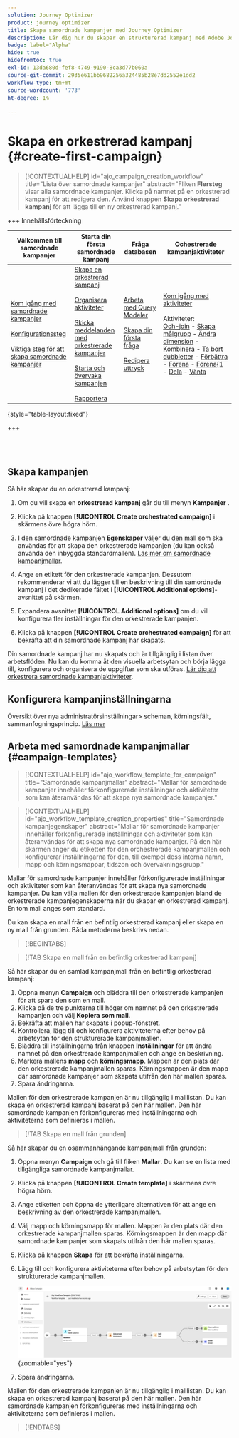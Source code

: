 ```yaml
---
solution: Journey Optimizer
product: journey optimizer
title: Skapa samordnade kampanjer med Journey Optimizer
description: Lär dig hur du skapar en strukturerad kampanj med Adobe Journey Optimizer
badge: label="Alpha"
hide: true
hidefromtoc: true
exl-id: 13da680d-fef8-4749-9190-8ca3d77b060a
source-git-commit: 2935e611bb9682256a324485b28e7dd2552e1dd2
workflow-type: tm+mt
source-wordcount: '773'
ht-degree: 1%

---
```



# Skapa en orkestrerad kampanj {#create-first-campaign}

>[!CONTEXTUALHELP]
>id="ajo_campaign_creation_workflow"
>title="Lista över samordnade kampanjer"
>abstract="Fliken **Flersteg** visar alla samordnade kampanjer. Klicka på namnet på en orkestrerad kampanj för att redigera den. Använd knappen **Skapa orkestrerad kampanj** för att lägga till en ny orkestrerad kampanj."

+++ Innehållsförteckning

| Välkommen till samordnade kampanjer | Starta din första samordnade kampanj | Fråga databasen | Ochestrerade kampanjaktiviteter |
|---|---|---|---|
| [Kom igång med samordnade kampanjer](gs-orchestrated-campaigns.md)<br/><br/>[Konfigurationssteg](configuration-steps.md)<br/><br/>[Viktiga steg för att skapa samordnade kampanjer](gs-campaign-creation.md) | [Skapa en orkestrerad kampanj](create-orchestrated-campaign.md)<br/><br/>[Organisera aktiviteter](orchestrate-activities.md)<br/><br/>[Skicka meddelanden med orkestrerade kampanjer](send-messages.md)<br/><br/>[Starta och övervaka kampanjen](start-monitor-campaigns.md)<br/><br/>[Rapportera](reporting-campaigns.md) | [Arbeta med Query Modeler](orchestrated-query-modeler.md)<br/><br/>[Skapa din första fråga](build-query.md)<br/><br/>[Redigera uttryck](edit-expressions.md) | [Kom igång med aktiviteter](activities/about-activities.md)<br/><br/>Aktiviteter:<br/>[Och-join](activities/and-join.md) - [Skapa målgrupp](activities/build-audience.md) - [Ändra dimension](activities/change-dimension.md) - [Kombinera](activities/combine.md) - [Ta bort dubbletter](activities/deduplication.md) - [Förbättra](activities/enrichment.md) - [Förena](activities/fork.md) - [Förena&lbrace;1 ](activities/reconciliation.md) - [Dela](activities/split.md) - [Vänta](activities/wait.md) |

{style="table-layout:fixed"}

+++

<br/><br/>

## Skapa kampanjen

Så här skapar du en orkestrerad kampanj:

1. Om du vill skapa en **orkestrerad kampanj** går du till menyn **Kampanjer** .

1. Klicka på knappen **[!UICONTROL Create orchestrated campaign]** i skärmens övre högra hörn.

1. I den samordnade kampanjen **Egenskaper** väljer du den mall som ska användas för att skapa den orkestrerade kampanjen (du kan också använda den inbyggda standardmallen). [Läs mer om samordnade kampanjmallar](#campaign-templates).

1. Ange en etikett för den orkestrerade kampanjen. Dessutom rekommenderar vi att du lägger till en beskrivning till din samordnade kampanj i det dedikerade fältet i **[!UICONTROL Additional options]**-avsnittet på skärmen.

1. Expandera avsnittet **[!UICONTROL Additional options]** om du vill konfigurera fler inställningar för den orkestrerade kampanjen.

1. Klicka på knappen **[!UICONTROL Create orchestrated campaign]** för att bekräfta att din samordnade kampanj har skapats.

Din samordnade kampanj har nu skapats och är tillgänglig i listan över arbetsflöden. Nu kan du komma åt den visuella arbetsytan och börja lägga till, konfigurera och organisera de uppgifter som ska utföras. [Lär dig att orkestrera samordnade kampanjaktiviteter](orchestrate-activities.md).

## Konfigurera kampanjinställningarna

Översikt över nya administratörsinställningar> scheman, körningsfält, sammanfogningsprincip. [Läs mer](configuration-steps.md)

## Arbeta med samordnade kampanjmallar {#campaign-templates}

>[!CONTEXTUALHELP]
>id="ajo_workflow_template_for_campaign"
>title="Samordnade kampanjmallar"
>abstract="Mallar för samordnade kampanjer innehåller förkonfigurerade inställningar och aktiviteter som kan återanvändas för att skapa nya samordnade kampanjer."

>[!CONTEXTUALHELP]
>id="ajo_workflow_template_creation_properties"
>title="Samordnade kampanjegenskaper"
>abstract="Mallar för samordnade kampanjer innehåller förkonfigurerade inställningar och aktiviteter som kan återanvändas för att skapa nya samordnade kampanjer. På den här skärmen anger du etiketten för den orchestrerade kampanjmallen och konfigurerar inställningarna för den, till exempel dess interna namn, mapp och körningsmappar, tidszon och övervakningsgrupp."

Mallar för samordnade kampanjer innehåller förkonfigurerade inställningar och aktiviteter som kan återanvändas för att skapa nya samordnade kampanjer. Du kan välja mallen för den orkestrerade kampanjen bland de orkestrerade kampanjegenskaperna när du skapar en orkestrerad kampanj. En tom mall anges som standard.

Du kan skapa en mall från en befintlig orkestrerad kampanj eller skapa en ny mall från grunden. Båda metoderna beskrivs nedan.

>[!BEGINTABS]

>[!TAB Skapa en mall från en befintlig orkestrerad kampanj]

Så här skapar du en samlad kampanjmall från en befintlig orkestrerad kampanj:

1. Öppna menyn **Campaign** och bläddra till den orkestrerade kampanjen för att spara den som en mall.
1. Klicka på de tre punkterna till höger om namnet på den orkestrerade kampanjen och välj **Kopiera som mall**.
1. Bekräfta att mallen har skapats i popup-fönstret.
1. Kontrollera, lägg till och konfigurera aktiviteterna efter behov på arbetsytan för den strukturerade kampanjmallen.
1. Bläddra till inställningarna från knappen **Inställningar** för att ändra namnet på den orkestrerade kampanjmallen och ange en beskrivning.
1. Markera mallens **mapp** och **körningsmapp**. Mappen är den plats där den orkestrerade kampanjmallen sparas. Körningsmappen är den mapp där samordnade kampanjer som skapats utifrån den här mallen sparas.
1. Spara ändringarna.

Mallen för den orkestrerade kampanjen är nu tillgänglig i malllistan. Du kan skapa en orkestrerad kampanj baserat på den här mallen. Den här samordnade kampanjen förkonfigureras med inställningarna och aktiviteterna som definieras i mallen.


>[!TAB Skapa en mall från grunden]


Så här skapar du en osammanhängande kampanjmall från grunden:

1. Öppna menyn **Campaign** och gå till fliken **Mallar**. Du kan se en lista med tillgängliga samordnade kampanjmallar.
1. Klicka på knappen **[!UICONTROL Create template]** i skärmens övre högra hörn.
1. Ange etiketten och öppna de ytterligare alternativen för att ange en beskrivning av den orkestrerade kampanjmallen.
1. Välj mapp och körningsmapp för mallen. Mappen är den plats där den orkestrerade kampanjmallen sparas. Körningsmappen är den mapp där samordnade kampanjer som skapats utifrån den här mallen sparas.
1. Klicka på knappen **Skapa** för att bekräfta inställningarna.
1. Lägg till och konfigurera aktiviteterna efter behov på arbetsytan för den strukturerade kampanjmallen.

   ![](assets/wf-template-activities.png){zoomable="yes"}

1. Spara ändringarna.

Mallen för den orkestrerade kampanjen är nu tillgänglig i malllistan. Du kan skapa en orkestrerad kampanj baserat på den här mallen. Den här samordnade kampanjen förkonfigureras med inställningarna och aktiviteterna som definieras i mallen.

>[!ENDTABS]
